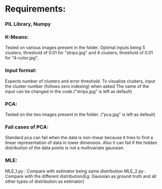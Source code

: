 # Requirements:
### PIL Library, Numpy
### K-Means:
Tested on various images present in the folder. Optimal inputs being 5 clusters, threshold of 0.01 for "strips.jpg" and 4 clusters, threshold of 0.01 for "4-color.jpg".
### Input format:
Expects number of clusters and error threshold. To visualize clusters, input the cluster number (follows zero indexing) when asked
The name of the input can be changed in the code.("strips.jpg" is left as default)

### PCA:
Tested on the two images present in the folder. ("pca.jpg" is left as default)
### Fail cases of PCA:
Standard pca can fail when the data is non-linear because it tries to find a linear representation of data in lower dimension. Also it can fail if the hidden distribution of the data points is not a multivariate gaussian.

### MLE:
MLE_1.py : Compare with estimator being same distribution
MLE_2.py : Compare with the different distribution(Eg: Gaussian as ground truth and all other types of distribution as estimator)


